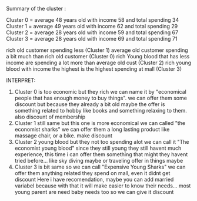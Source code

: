 Summary of the cluster : 

Cluster 0 = average 48 years old with income 58 and total spending 34
Cluster 1 = average 49 years old with income 62 and total spending 29
Cluster 2 = average 28 years old with income 59 and total spending 67
Cluster 3 = average 28 years old with income 69 and total spending 71


rich old customer spending less (Cluster 1)
average old customer spending a bit much than rich old customer (Cluster 0)
rich Young blood that has less income are spending a lot more than average old cust (Cluster 2)
rich young blood with income the highest is the highest spending at mall (Cluster 3)


INTERPRET:

1. Cluster 0 is too economic but they rich we can name it by "economical people that has enough money to buy things". we can offer them some discount but because they already a bit old maybe the offer is something related to hobby like books and something relaxing to them. also discount of membership
2. Cluster 1 still same but this one is more economical we can called "the economist sharks" we can offer them a long lasting product like massage chair, or a bike. make discount 
3. Cluster 2 young blood but they not too spending alot we can call it "The economist young blood" since they still young they still havent much experience, this time i can offer them something that might they havent tried before... like sky diving maybe or traveling offer in things maybe
4. Cluster 3 is bit same so we can call "Expensive Young Sharks" we can offer them anything related they spend on mall, even it didnt get discount
Here i have recomendation, maybe you can add married variabel because with that it will make easier to know their needs... most young parent are need baby needs too so we can give it discount
